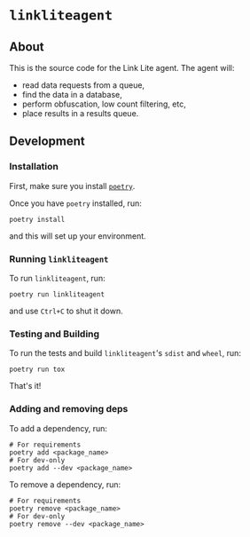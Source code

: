 # `linkliteagent`
## About
This is the source code for the Link Lite agent. The agent will:
  - read data requests from a queue,
  - find the data in a database,
  - perform obfuscation, low count filtering, etc,
  - place results in a results queue.

## Development
### Installation
First, make sure you install [`poetry`](https://python-poetry.org/docs/#installation).

Once you have `poetry` installed, run:
```shell
poetry install
```
and this will set up your environment.

### Running `linkliteagent`
To run `linkliteagent`, run:
```shell
poetry run linkliteagent
```
and use `Ctrl+C` to shut it down.

### Testing and Building
To run the tests and build `linkliteagent`'s `sdist` and `wheel`, run:
```shell
poetry run tox
```
That's it!

### Adding and removing deps
To add a dependency, run:
```shell
# For requirements
poetry add <package_name>
# For dev-only
poetry add --dev <package_name>
```
To remove a dependency, run:
```shell
# For requirements
poetry remove <package_name>
# For dev-only
poetry remove --dev <package_name>
```